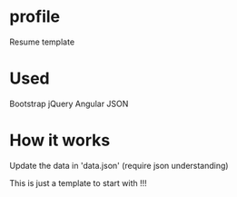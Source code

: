 # profile
  Resume template
  
#  Used
  Bootstrap
  jQuery
  Angular
  JSON
  
# How it works
  Update the data in 'data.json' (require json understanding)
  
  This is just a template to start with !!!
  
  
